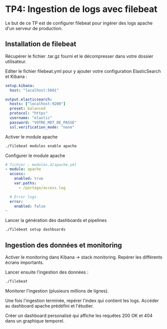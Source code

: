 # TP4: Ingestion de logs avec filebeat

Le but de ce TP est de configurer filebeat pour ingérer des logs apache d'un serveur de production.

## Installation de filebeat

Récupérer le fichier .tar.gz fourni et le décompresser dans votre dossier utilisateur.

Editer le fichier filebeat.yml pour y ajouter votre configuration ElasticSearch et Kibana :

```yaml
setup.kibana:
  host: "localhost:5601"

output.elasticsearch:
  hosts: ["localhost:9200"]
  preset: balanced
  protocol: "https"
  username: "elastic"
  password: "VOTRE_MOT_DE_PASSE"
  ssl.verification_mode: "none"
```

Activer le module apache

```bash
./filebeat modules enable apache
```

Configurer le module apache 

```yaml
# fichier : modules.d/apache.yml
- module: apache
  access:
    enabled: true
    var.paths:
      - /partage/access.log

  # Error logs
  error:
    enabled: false
~              
```

Lancer la génération des dashboards et pipelines

```bash
./filebeat setup dashboards
```

## Ingestion des données et monitoring

Activer le monitoring dans Kibana -> stack monitoring. Repérer les différents écrans importants.

Lancer ensuite l'ingestion des données :

```bash
./filebeat
```
Monitorer l'ingestion (plusieurs millions de lignes).

Une fois l'ingestion terminée, repérer l'index qui contient les logs. Accéder au dashboard apache prédéfini et l'étudier.

Créer un dashboard personalisé qui affiche les requêtes 200 OK et 404 dans un graphique temporel.











